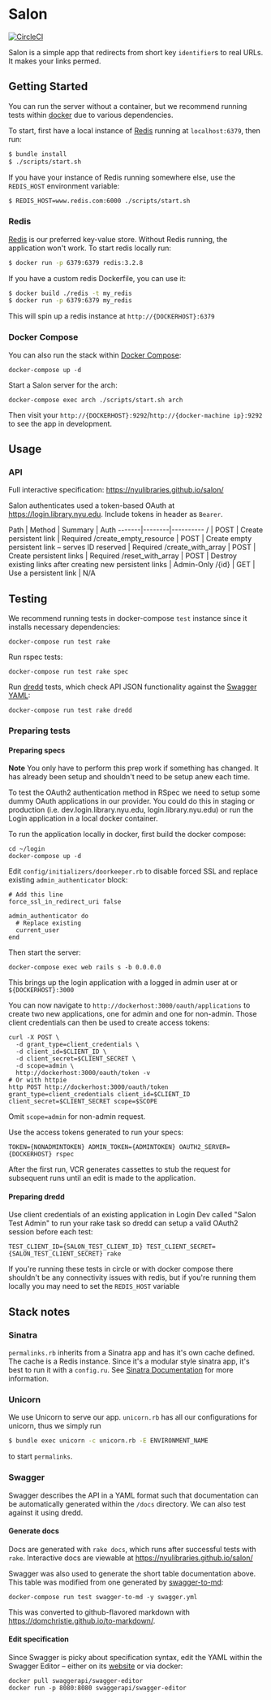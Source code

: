 # Salon
[![CircleCI](https://circleci.com/gh/NYULibraries/salon.svg?style=svg)](https://circleci.com/gh/NYULibraries/salon)

Salon is a simple app that redirects from short key `identifier`s to real URLs. It makes your links permed.

## Getting Started

You can run the server without a container, but we recommend running tests within [docker](#docker) due to various dependencies.

To start, first have a local instance of [Redis](#redis) running at `localhost:6379`, then run:

```sh
$ bundle install
$ ./scripts/start.sh
```

If you have your instance of Redis running somewhere else, use the `REDIS_HOST` environment
variable:

```sh
$ REDIS_HOST=www.redis.com:6000 ./scripts/start.sh
```

### Redis

[Redis](https://redis.io/) is our preferred key-value store. Without Redis running, the application won't work. To start redis locally run:

```sh
$ docker run -p 6379:6379 redis:3.2.8
```

If you have a custom redis Dockerfile, you can use it:

```sh
$ docker build ./redis -t my_redis
$ docker run -p 6379:6379 my_redis
```

This will spin up a redis instance at `http://{DOCKERHOST}:6379`

### Docker Compose

You can also run the stack within [Docker Compose](https://docs.docker.com/):

```
docker-compose up -d
```

Start a Salon server for the arch:

```
docker-compose exec arch ./scripts/start.sh arch
```

Then visit your `http://{DOCKERHOST}:9292`/`http://{docker-machine ip}:9292` to see the app in development.

## Usage

### API

Full interactive specification: https://nyulibraries.github.io/salon/

Salon authenticates used a token-based OAuth at https://login.library.nyu.edu. Include tokens in header as `Bearer`.

Path | Method | Summary | Auth
-------|--------|----------
/ | POST | Create persistent link | Required
/create_empty_resource | POST | Create empty persistent link – serves ID reserved | Required
/create_with_array | POST | Create persistent links | Required
/reset_with_array | POST | Destroy existing links after creating new persistent links | Admin-Only
/{id} | GET | Use a persistent link | N/A

## Testing

We recommend running tests in docker-compose `test` instance since it installs necessary dependencies:

```
docker-compose run test rake
```

Run rspec tests:

```
docker-compose run test rake spec
```

Run [dredd](https://github.com/apiaryio/dredd) tests, which check API JSON functionality against the [Swagger YAML](#swagger):

```
docker-compose run test rake dredd
```

### Preparing tests

#### Preparing specs

**Note** You only have to perform this prep work if something has changed. It has already been setup and shouldn't need to be setup anew each time.

To test the OAuth2 authentication method in RSpec we need to setup some dummy OAuth applications in our provider. You could do this in staging or production (i.e. dev.login.library.nyu.edu, login.library.nyu.edu) or run the Login application in a local docker container.

To run the application locally in docker, first build the docker compose:

```
cd ~/login
docker-compose up -d
```

Edit `config/initializers/doorkeeper.rb` to disable forced SSL and replace existing `admin_authenticator` block:

```
# Add this line
force_ssl_in_redirect_uri false

admin_authenticator do
  # Replace existing
  current_user
end
```

Then start the server:

```
docker-compose exec web rails s -b 0.0.0.0
```

This brings up the login application with a logged in admin user at or `${DOCKERHOST}:3000`

You can now navigate to `http://dockerhost:3000/oauth/applications` to create two new applications, one for admin and one for non-admin. Those client credentials can then be used to create access tokens:

```
curl -X POST \
  -d grant_type=client_credentials \
  -d client_id=$CLIENT_ID \
  -d client_secret=$CLIENT_SECRET \
  -d scope=admin \
  http://dockerhost:3000/oauth/token -v
# Or with httpie
http POST http://dockerhost:3000/oauth/token grant_type=client_credentials client_id=$CLIENT_ID client_secret=$CLIENT_SECRET scope=$SCOPE
```

Omit `scope=admin` for non-admin request.

Use the access tokens generated to run your specs:

```
TOKEN={NONADMINTOKEN} ADMIN_TOKEN={ADMINTOKEN} OAUTH2_SERVER={DOCKERHOST} rspec
```

After the first run, VCR generates cassettes to stub the request for subsequent runs until an edit is made to the application.

#### Preparing dredd

Use client credentials of an existing application in Login Dev called "Salon Test Admin" to run your rake task so dredd can setup a valid OAuth2 session before each test:

```
TEST_CLIENT_ID={SALON_TEST_CLIENT_ID} TEST_CLIENT_SECRET={SALON_TEST_CLIENT_SECRET} rake      
```

If you're running these tests in circle or with docker compose there shouldn't be any connectivity issues with redis, but if you're running them locally you may need to set the `REDIS_HOST` variable

## Stack notes

### Sinatra

`permalinks.rb` inherits from a Sinatra app and has it's own cache defined. The cache is a Redis instance. Since it's a modular style sinatra app, it's best to run it with a `config.ru`. See [Sinatra Documentation](http://www.sinatrarb.com/intro.html#Sinatra::Base%20-%20Middleware,%20Libraries,%20and%20Modular%20Apps) for more information.

### Unicorn

We use Unicorn to serve our app. `unicorn.rb` has all our configurations for unicorn, thus we simply run

```sh
$ bundle exec unicorn -c unicorn.rb -E ENVIRONMENT_NAME
```

to start `permalinks`.

### Swagger

Swagger describes the API in a YAML format such that documentation can be automatically generated within the `/docs` directory. We can also test against it using dredd.

#### Generate docs

Docs are generated with `rake docs`, which runs after successful tests with `rake`. Interactive docs are viewable at https://nyulibraries.github.io/salon/

Swagger was also used to generate the short table documentation above. This table was modified from one generated by [swagger-to-md](https://github.com/TabDigital/node-swagger-to-md):

```
docker-compose run test swagger-to-md -y swagger.yml
```

This was converted to github-flavored markdown with https://domchristie.github.io/to-markdown/.

#### Edit specification

Since Swagger is picky about specification syntax, edit the YAML within the Swagger Editor – either on its [website](http://editor.swagger.io/) or via docker:

```
docker pull swaggerapi/swagger-editor
docker run -p 8080:8080 swaggerapi/swagger-editor
```
